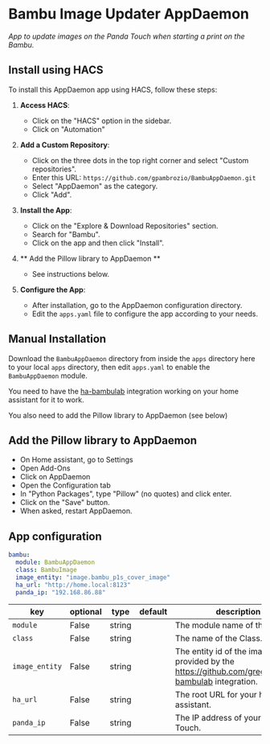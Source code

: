 # Bambu Image Updater AppDaemon

_App to update images on the Panda Touch when starting a print on the Bambu._

  ## Install using HACS

  To install this AppDaemon app using HACS, follow these steps:

  1. **Access HACS**: 
     - Click on the "HACS" option in the sidebar.
     - Click on "Automation"

  2. **Add a Custom Repository**:
     - Click on the three dots in the top right corner and select "Custom repositories".
     - Enter this URL: `https://github.com/gpambrozio/BambuAppDaemon.git`
     - Select "AppDaemon" as the category.
     - Click "Add".

  4. **Install the App**:
     - Click on the "Explore & Download Repositories" section.
     - Search for "Bambu".
     - Click on the app and then click "Install".

  5. ** Add the Pillow library to AppDaemon **
     - See instructions below.

  6. **Configure the App**:
     - After installation, go to the AppDaemon configuration directory.
     - Edit the `apps.yaml` file to configure the app according to your needs.

## Manual Installation

Download the `BambuAppDaemon` directory from inside the `apps` directory here to your local `apps` directory, then edit `apps.yaml` to enable the `BambuAppDaemon` module.

You need to have the [ha-bambulab](https://github.com/greghesp/ha-bambulab) integration working on your home assistant for it to work.

You also need to add the Pillow library to AppDaemon (see below)

## Add the Pillow library to AppDaemon

* On Home assistant, go to Settings
* Open Add-Ons
* Click on AppDaemon
* Open the Configuration tab
* In "Python Packages", type "Pillow" (no quotes) and click enter.
* Click on the "Save" button.
* When asked, restart AppDaemon.

## App configuration

```yaml
bambu:
  module: BambuAppDaemon
  class: BambuImage
  image_entity: "image.bambu_p1s_cover_image"
  ha_url: "http://home.local:8123"
  panda_ip: "192.168.86.88"
```

key | optional | type | default | description
-- | -- | -- | -- | --
`module` | False | string | | The module name of the app.
`class` | False | string | | The name of the Class.
`image_entity` | False | string | | The entity id of the image provided by the https://github.com/greghesp/ha-bambulab integration.
`ha_url` | False | string | | The root URL for your home assistant.
`panda_ip` | False | string | | The IP address of your Panda Touch.
